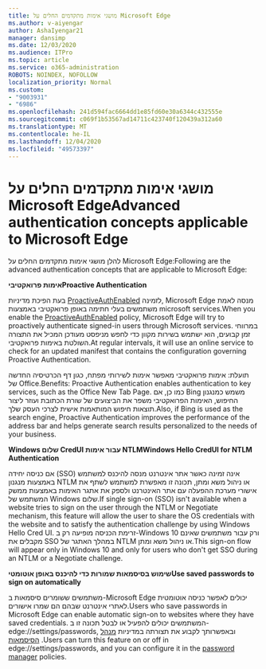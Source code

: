 ```yaml
---
title: מושגי אימות מתקדמים החלים על Microsoft Edge
ms.author: v-aiyengar
author: AshaIyengar21
manager: dansimp
ms.date: 12/03/2020
ms.audience: ITPro
ms.topic: article
ms.service: o365-administration
ROBOTS: NOINDEX, NOFOLLOW
localization_priority: Normal
ms.custom:
- "9003931"
- "6986"
ms.openlocfilehash: 241d594fac6664dd1e85fd60e30a6344c432555e
ms.sourcegitcommit: c069f1b53567ad14711c423740f120439a312a60
ms.translationtype: MT
ms.contentlocale: he-IL
ms.lasthandoff: 12/04/2020
ms.locfileid: "49573397"
---
```

# <a name="advanced-authentication-concepts-applicable-to-microsoft-edge"></a><span data-ttu-id="09021-102">מושגי אימות מתקדמים החלים על Microsoft Edge</span><span class="sxs-lookup"><span data-stu-id="09021-102">Advanced authentication concepts applicable to Microsoft Edge</span></span>

<span data-ttu-id="09021-103">להלן מושגי אימות מתקדמים החלים על Microsoft Edge:</span><span class="sxs-lookup"><span data-stu-id="09021-103">Following are the advanced authentication concepts that are applicable to Microsoft Edge:</span></span>

<span data-ttu-id="09021-104">**אימות פרואקטיבי**</span><span class="sxs-lookup"><span data-stu-id="09021-104">**Proactive Authentication**</span></span>

<span data-ttu-id="09021-105">בעת הפיכת מדיניות [ProactiveAuthEnabled](https://go.microsoft.com/fwlink/?linkid=2134621) לזמינה, Microsoft Edge מנסה לאמת משתמשים בעלי חתימה באופן פרואקטיבי באמצעות microsoft services.</span><span class="sxs-lookup"><span data-stu-id="09021-105">When you enable the [ProactiveAuthEnabled](https://go.microsoft.com/fwlink/?linkid=2134621) policy, Microsoft Edge will try to proactively authenticate signed-in users through Microsoft services.</span></span> <span data-ttu-id="09021-106">במרווחי זמן קבועים, הוא ישתמש בשירות מקוון כדי לחפש מניפסט מעודכן המכיל את התצורה השולטת באימות פרואקטיבי.</span><span class="sxs-lookup"><span data-stu-id="09021-106">At regular intervals, it will use an online service to check for an updated manifest that contains the configuration governing Proactive Authentication.</span></span>

<span data-ttu-id="09021-107">תועלת: אימות פרואקטיבי מאפשר אימות לשירותי מפתח, כגון דף הכרטיסיה החדשה של Office.</span><span class="sxs-lookup"><span data-stu-id="09021-107">Benefits: Proactive Authentication enables authentication to key services, such as the Office New Tab Page.</span></span> <span data-ttu-id="09021-108">כמו כן, אם Bing משמש כמנגנון החיפוש, האימות הפרואקטיבי משפר את הביצועים של שורת הכתובת ועוזר ליצור תוצאות חיפוש המותאמות אישית לצרכי העסק שלך.</span><span class="sxs-lookup"><span data-stu-id="09021-108">Also, if Bing is used as the search engine, Proactive Authentication improves the performance of the address bar and helps generate search results personalized to the needs of your business.</span></span>

<span data-ttu-id="09021-109">**Windows שלום CredUI עבור אימות NTLM**</span><span class="sxs-lookup"><span data-stu-id="09021-109">**Windows Hello CredUI for NTLM Authentication**</span></span>

<span data-ttu-id="09021-110">אם כניסה יחידה (SSO) אינה זמינה כאשר אתר אינטרנט מנסה להיכנס למשתמש באמצעות מנגנון NTLM או ניהול משא ומתן, תכונה זו מאפשרת למשתמש לשתף את אישורי מערכת ההפעלה עם אתר האינטרנט ולספק את אתגר האימות באמצעות ממשק המשתמש של Windows שלום.</span><span class="sxs-lookup"><span data-stu-id="09021-110">If single sign-on (SSO) isn't available when a website tries to sign on the user through the NTLM or Negotiate mechanism, this feature will allow the user to share the OS credentials with the website and to satisfy the authentication challenge by using Windows Hello Cred UI.</span></span> <span data-ttu-id="09021-111">זרימת הכניסה מופיעה רק ב-Windows 10 ורק עבור משתמשים שאינם מקבלים את SSO במהלך האתגר של NTLM או ניהול משא ומתן.</span><span class="sxs-lookup"><span data-stu-id="09021-111">This sign-on flow will appear only in Windows 10 and only for users who don't get SSO during an NTLM or a Negotiate challenge.</span></span>

<span data-ttu-id="09021-112">**שימוש בסיסמאות שמורות כדי להיכנס באופן אוטומטי**</span><span class="sxs-lookup"><span data-stu-id="09021-112">**Use saved passwords to sign on automatically**</span></span>

<span data-ttu-id="09021-113">משתמשים ששומרים סיסמאות ב-Microsoft Edge יכולים לאפשר כניסה אוטומטית לאתרי אינטרנט שבהם הם שמרו אישורים.</span><span class="sxs-lookup"><span data-stu-id="09021-113">Users who save passwords in Microsoft Edge can enable automatic sign-on to websites where they have saved credentials.</span></span> <span data-ttu-id="09021-114">המשתמשים יכולים להפעיל או לבטל תכונה זו ב-edge://settings/passwords, ובאפשרותך לקבוע את תצורתה במדיניות [מנהל הסיסמאות](https://go.microsoft.com/fwlink/?linkid=2134622) .</span><span class="sxs-lookup"><span data-stu-id="09021-114">Users can turn this feature on or off in edge://settings/passwords, and you can configure it in the [password manager](https://go.microsoft.com/fwlink/?linkid=2134622) policies.</span></span>
